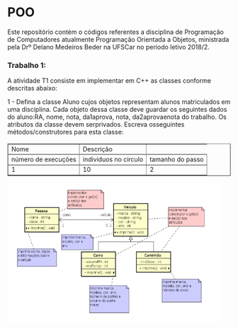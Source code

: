 # POO
Este repositório contém o códigos referentes a disciplina de Programação de Computadores atualmente Programação Orientada a Objetos, ministrada pela Drº Delano Medeiros Beder na UFSCar no periodo letivo 2018/2.

<h3><b>Trabalho 1:</b></h3>
<p>A atividade T1 consiste em implementar em C++ as classes conforme descritas abaixo:</p>
1 - Defina a classe Aluno cujos objetos representam alunos matriculados em uma disciplina. Cada objeto dessa classe deve guardar os seguintes dados do aluno:RA, nome, nota, da1aprova, nota, da2aprovaenota  do  trabalho. Os atributos da classe devem serprivados. Escreva osseguintes métodos/construtores para esta classe:
<table border="1"><tr><td>Nome</td><td>Descrição</td></tr>
<tr><p style="font-size: 18px;
<td>Aluno(int, string, double, double, double)</td><td>Construtor capaz de setar os atributos do objeto. Esse construtor deve ser único.</td>></p></tr></table>





<table border="1"><tr><td>número de execuções</td><td>individuos no circulo</td><td>tamanho do passo</td></tr>
<tr><td>1</td><td>10</td><td>2</td></tr></table>


<img src="https://github.com/gabriel61944307/POO/blob/master/Trabalho_2/T2_POO.png" alt="some text" width=480 height=320>
